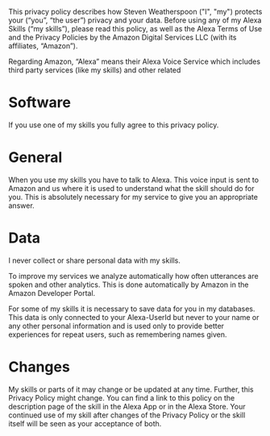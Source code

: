This privacy policy describes how Steven Weatherspoon ("I", "my") protects your (“you”, “the user”) privacy and your data. Before using any of my Alexa Skills (“my skills”), please read this policy, as well as the Alexa Terms of Use and the Privacy Policies by the Amazon Digital Services LLC (with its affiliates, “Amazon”).

Regarding Amazon, “Alexa” means their Alexa Voice Service which includes third party services (like my skills) and other related
# Software

If you use one of my skills you fully agree to this privacy policy.
# General

When you use my skills you have to talk to Alexa. This voice input is sent to Amazon and us where it is used to understand what the skill should do for you. This is absolutely necessary for my service to give you an appropriate answer.
# Data

I never collect or share personal data with my skills.

To improve my services we analyze automatically how often utterances are spoken and other analytics. This is done automatically by Amazon in the Amazon Developer Portal.

For some of my skills it is necessary to save data for you in my databases. This data is only connected to your Alexa-UserId but never to your name or any other personal information and is used only to provide better experiences for repeat users, such as remembering names given.
# Changes

My skills or parts of it may change or be updated at any time. Further, this Privacy Policy might change. You can find a link to this policy on the description page of the skill in the Alexa App or in the Alexa Store. Your continued use of my skill after changes of the Privacy Policy or the skill itself will be seen as your acceptance of both.
